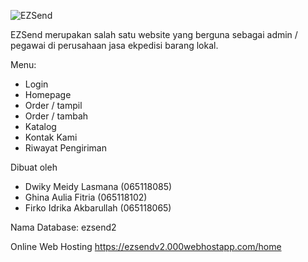 ![EZSend](https://user-images.githubusercontent.com/75878833/120742430-0a293f00-c521-11eb-9834-703028339a03.png)

EZSend merupakan salah satu website yang berguna sebagai admin / pegawai di perusahaan jasa ekpedisi barang lokal.


Menu:
- Login
- Homepage
- Order / tampil
- Order / tambah
- Katalog
- Kontak Kami
- Riwayat Pengiriman

Dibuat oleh
- Dwiky Meidy Lasmana (065118085)
- Ghina Aulia Fitria (065118102)
- Firko Idrika Akbarullah (065118065)

Nama Database: ezsend2

Online Web Hosting https://ezsendv2.000webhostapp.com/home
